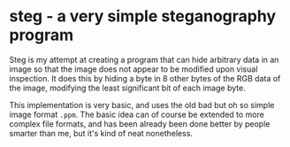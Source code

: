 # steg - a very simple steganography program

Steg is my attempt at creating a program that can hide arbitrary data in an image so that the image does not appear to be modified upon visual inspection. It does this by hiding a byte in 8 other bytes of the RGB data of the image, modifying the least significant bit of each image byte.

This implementation is very basic, and uses the old bad but oh so simple image format `.ppm`. The basic idea can of course be extended to more complex file formats, and has been already been done better by people smarter than me, but it's kind of neat nonetheless.
